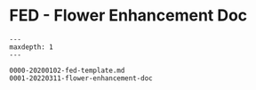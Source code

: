 # FED - Flower Enhancement Doc

```{toctree}
---
maxdepth: 1
---

0000-20200102-fed-template.md
0001-20220311-flower-enhancement-doc
```
